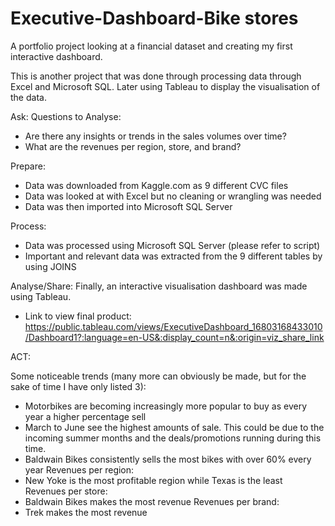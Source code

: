 # Executive-Dashboard-Bike stores

A portfolio project looking at a financial dataset and creating my first interactive dashboard.

This is another project that was done through processing data through Excel and Microsoft SQL. Later using Tableau to display the visualisation of the data.

Ask: Questions to Analyse:

- Are there any insights or trends in the sales volumes over time?
- What are the revenues per region, store, and brand?

Prepare: 
- Data was downloaded from Kaggle.com as 9 different CVC files
- Data was looked at with Excel but no cleaning or wrangling was needed
- Data was then imported into Microsoft SQL Server

Process: 
- Data was processed using Microsoft SQL Server (please refer to script)
- Important and relevant data was extracted from the 9 different tables by using JOINS

Analyse/Share: Finally, an interactive visualisation dashboard was made using Tableau. 

- Link to view final product: https://public.tableau.com/views/ExecutiveDashboard_16803168433010/Dashboard1?:language=en-US&:display_count=n&:origin=viz_share_link

ACT:

Some noticeable trends (many more can obviously be made, but for the sake of time I have only listed 3): 
- Motorbikes are becoming increasingly more popular to buy as every year a higher percentage sell
- March to June see the highest amounts of sale. This could be due to the incoming summer months and the deals/promotions running during this time.
- Baldwain Bikes consistently sells the most bikes with over 60% every year
Revenues per region:
- New Yoke is the most profitable region while Texas is the least
Revenues per store:
- Baldwain Bikes makes the most revenue
Revenues per brand:
- Trek makes the most revenue
